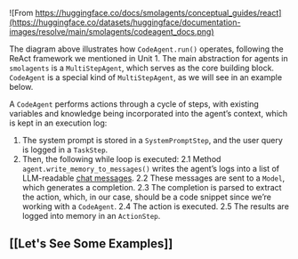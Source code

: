 ![From https://huggingface.co/docs/smolagents/conceptual_guides/react](https://huggingface.co/datasets/huggingface/documentation-images/resolve/main/smolagents/codeagent_docs.png)

The diagram above illustrates how `CodeAgent.run()` operates, following the ReAct framework we mentioned in Unit 1. The main abstraction for agents in `smolagents` is a `MultiStepAgent`, which serves as the core building block. `CodeAgent` is a special kind of `MultiStepAgent`, as we will see in an example below.

A `CodeAgent` performs actions through a cycle of steps, with existing variables and knowledge being incorporated into the agent’s context, which is kept in an execution log:
1. The system prompt is stored in a `SystemPromptStep`, and the user query is logged in a `TaskStep`.
2. Then, the following while loop is executed:
    2.1 Method `agent.write_memory_to_messages()` writes the agent’s logs into a list of LLM-readable [chat messages](https://huggingface.co/docs/transformers/main/en/chat_templating).
    2.2 These messages are sent to a `Model`, which generates a completion.
    2.3 The completion is parsed to extract the action, which, in our case, should be a code snippet since we’re working with a `CodeAgent`.
    2.4 The action is executed.
    2.5 The results are logged into memory in an `ActionStep`.
## [[Let's See Some Examples]]
